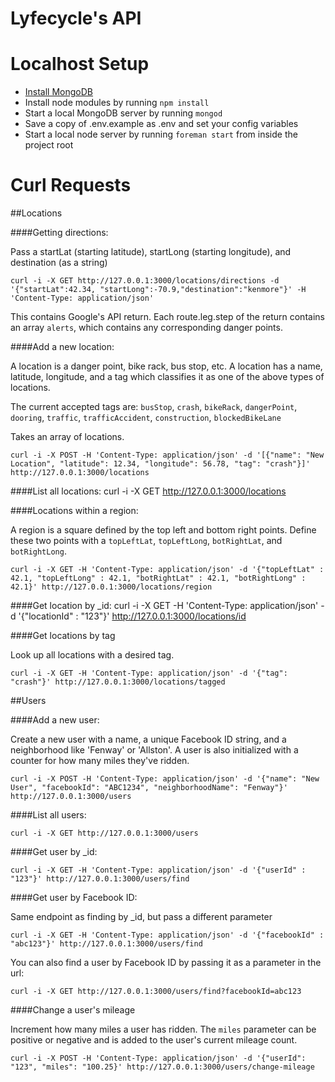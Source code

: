 Lyfecycle's API
=============

Localhost Setup
=============

- [Install MongoDB](http://docs.mongodb.org/manual/installation/)
- Install node modules by running `npm install`
- Start a local MongoDB server by running `mongod`
- Save a copy of .env.example as .env and set your config variables
- Start a local node server by running `foreman start` from inside the project root

Curl Requests
=============

##Locations

####Getting directions:

Pass a startLat (starting latitude), startLong (starting longitude), and destination (as a string)

	curl -i -X GET http://127.0.0.1:3000/locations/directions -d '{"startLat":42.34, "startLong":-70.9,"destination":"kenmore"}' -H 'Content-Type: application/json'

This contains Google's API return. Each route.leg.step of the return contains an array `alerts`, which contains any corresponding danger points.

####Add a new location:

A location is a danger point, bike rack, bus stop, etc. A location has a name, latitude, longitude, and a tag which classifies it as one of the above types of locations. 

The current accepted tags are: `busStop`, `crash`, `bikeRack`, `dangerPoint`, `dooring`, `traffic`, `trafficAccident`, `construction`, `blockedBikeLane`

Takes an array of locations.

    curl -i -X POST -H 'Content-Type: application/json' -d '[{"name": "New Location", "latitude": 12.34, "longitude": 56.78, "tag": "crash"}]' http://127.0.0.1:3000/locations

####List all locations:
	curl -i -X GET http://127.0.0.1:3000/locations

####Locations within a region:

A region is a square defined by the top left and bottom right points. Define these two points with a `topLeftLat`, `topLeftLong`, `botRightLat`, and `botRightLong`.

	curl -i -X GET -H 'Content-Type: application/json' -d '{"topLeftLat" : 42.1, "topLeftLong" : 42.1, "botRightLat" : 42.1, "botRightLong" : 42.1}' http://127.0.0.1:3000/locations/region

####Get location by _id:
	curl -i -X GET -H 'Content-Type: application/json' -d '{"locationId" : "123"}' http://127.0.0.1:3000/locations/id

####Get locations by tag

Look up all locations with a desired tag.

	curl -i -X GET -H 'Content-Type: application/json' -d '{"tag": "crash"}' http://127.0.0.1:3000/locations/tagged

##Users

####Add a new user:

Create a new user with a name, a unique Facebook ID string, and a neighborhood like 'Fenway' or 'Allston'. A user is also initialized with a counter for how many miles they've ridden.

	curl -i -X POST -H 'Content-Type: application/json' -d '{"name": "New User", "facebookId": "ABC1234", "neighborhoodName": "Fenway"}' http://127.0.0.1:3000/users

####List all users:

	curl -i -X GET http://127.0.0.1:3000/users

####Get user by _id:

	curl -i -X GET -H 'Content-Type: application/json' -d '{"userId" : "123"}' http://127.0.0.1:3000/users/find

####Get user by Facebook ID:

Same endpoint as finding by _id, but pass a different parameter

	curl -i -X GET -H 'Content-Type: application/json' -d '{"facebookId" : "abc123"}' http://127.0.0.1:3000/users/find

You can also find a user by Facebook ID by passing it as a parameter in the url:

	curl -i -X GET http://127.0.0.1:3000/users/find?facebookId=abc123

####Change a user's mileage

Increment how many miles a user has ridden. The `miles` parameter can be positive or negative and is added to the user's current mileage count.

	curl -i -X POST -H 'Content-Type: application/json' -d '{"userId": "123", "miles": "100.25}' http://127.0.0.1:3000/users/change-mileage
